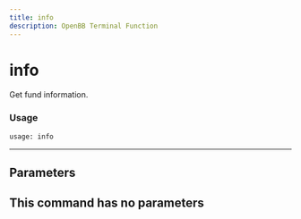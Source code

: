 ```yaml
---
title: info
description: OpenBB Terminal Function
---
```


# info

Get fund information.

### Usage 
```python
usage: info
```
---
## Parameters

This command has no parameters
---

